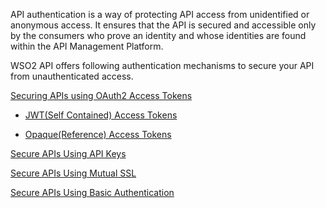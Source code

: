 API authentication is a way of protecting API access from unidentified or anonymous access. It ensures that the API is secured and accessible only by the consumers who prove an identity and whose identities are found within the API Management Platform. 

WSO2 API offers following authentication mechanisms to secure your API from unauthenticated access.

[Securing APIs using OAuth2 Access Tokens]({{base_path}}/Learn/APISecurity/APIAuthentication/secure-apis-using-oauth2-tokens)

   - [JWT(Self Contained) Access Tokens]({{base_path}}/Learn/APISecurity/OAuth2/AccessTokenTypes/jwt-tokens)
    
   - [Opaque(Reference) Access Tokens]({{base_path}}/Learn/APISecurity/OAuth2/AccessTokenTypes/opaque-tokens)

[Secure APIs Using API Keys]({{base_path}}/Learn/APISecurity/APIAuthentication/secure-apis-using-api-keys)

[Secure APIs Using Mutual SSL]({{base_path}}/Learn/APISecurity/APIAuthentication/secure-apis-using-mutual-ssl)

[Secure APIs Using Basic Authentication]({{base_path}}/Learn/APISecurity/APIAuthentication/secure-apis-using-basic-authentication)







